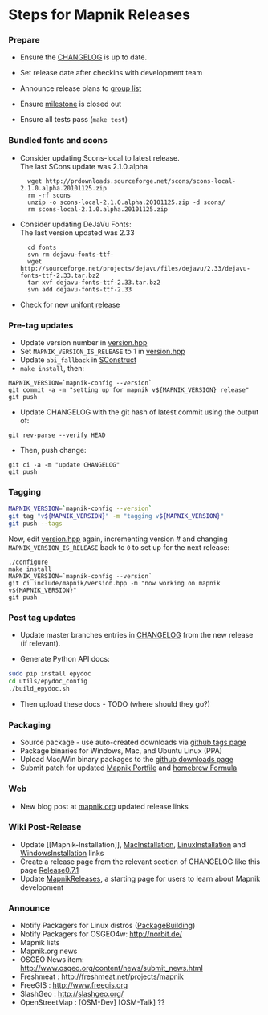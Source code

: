 # Steps for Mapnik Releases
    
### Prepare
    
* Ensure the [CHANGELOG](https://github.com/mapnik/mapnik/blob/master/CHANGELOG.md) is up to date.
    
* Set release date after checkins with development team
    
* Announce release plans to [group list](http://groups.google.com/group/mapnik)
    
* Ensure [milestone](https://github.com/mapnik/mapnik/issues/milestones) is closed out

* Ensure all tests pass (`make test`)
    
### Bundled fonts and scons
    
* Consider updating Scons-local to latest release.  
  The last SCons update was 2.1.0.alpha
    
        wget http://prdownloads.sourceforge.net/scons/scons-local-2.1.0.alpha.20101125.zip
        rm -rf scons
        unzip -o scons-local-2.1.0.alpha.20101125.zip -d scons/
        rm scons-local-2.1.0.alpha.20101125.zip
    
* Consider updating DeJaVu Fonts:  
  The last version updated was 2.33
    
        cd fonts
        svn rm dejavu-fonts-ttf-
        wget http://sourceforge.net/projects/dejavu/files/dejavu/2.33/dejavu-fonts-ttf-2.33.tar.bz2
        tar xvf dejavu-fonts-ttf-2.33.tar.bz2
        svn add dejavu-fonts-ttf-2.33
    
* Check for new [unifont release](http://unifoundry.com/unifont.html)

### Pre-tag updates

  * Update version number in [version.hpp](https://github.com/mapnik/mapnik/blob/master/include/mapnik/version.hpp)
  * Set `MAPNIK_VERSION_IS_RELEASE` to 1 in [version.hpp](https://github.com/mapnik/mapnik/blob/master/include/mapnik/version.hpp)
  * Update `abi_fallback` in [SConstruct](https://github.com/mapnik/mapnik/blob/master/SConstruct)
  * `make install`, then:

```
MAPNIK_VERSION=`mapnik-config --version`
git commit -a -m "setting up for mapnik v${MAPNIK_VERSION} release" 
git push
```

  * Update CHANGELOG with the git hash of latest commit using the output of:

```
git rev-parse --verify HEAD
```

  * Then, push change:

```
git ci -a -m "update CHANGELOG"
git push
```

### Tagging

```sh
MAPNIK_VERSION=`mapnik-config --version`
git tag "v${MAPNIK_VERSION}" -m "tagging v${MAPNIK_VERSION}"
git push --tags
```

Now, edit [version.hpp](https://github.com/mapnik/mapnik/blob/master/include/mapnik/version.hpp) again, incrementing version # and changing `MAPNIK_VERSION_IS_RELEASE` back to `0` to set up for the next release:

```
./configure
make install
MAPNIK_VERSION=`mapnik-config --version`
git ci include/mapnik/version.hpp -m "now working on mapnik v${MAPNIK_VERSION}"
git push
```

### Post tag updates

* Update master branches entries in [CHANGELOG](https://github.com/mapnik/mapnik/blob/master/CHANGELOG.md) from the new release (if relevant).

* Generate Python API docs:

```sh
sudo pip install epydoc
cd utils/epydoc_config
./build_epydoc.sh
```

* Then upload these docs - TODO (where should they go?)
    
### Packaging
    
* Source package - use auto-created downloads via [github tags page](https://github.com/mapnik/mapnik/tags)
* Package binaries for Windows, Mac, and Ubuntu Linux (PPA)
* Upload Mac/Win binary packages to the [github downloads page](https://github.com/mapnik/mapnik/downloads)
* Submit patch for updated [Mapnik Portfile](http://trac.macports.org/browser/trunk/dports/python/py26-mapnik/Portfile) and [homebrew Formula](https://github.com/mxcl/homebrew)

### Web
      
* New blog post at [mapnik.org](http://mapnik.org) updated release links
    
### Wiki Post-Release

* Update [[Mapnik-Installation]], [MacInstallation](MacInstallation), [LinuxInstallation](https://github.com/mapnik/mapnik/wiki/LinuxInstallation) and [WindowsInstallation](WindowsInstallation) links
* Create a release page from the relevant section of CHANGELOG like this page [Release0.7.1](Release0.7.1)
* Update [MapnikReleases](MapnikReleases), a starting page for users to learn about Mapnik development
    
### Announce
    
* Notify Packagers for Linux distros ([PackageBuilding](PackageBuilding))
* Notify Packagers for OSGEO4w: http://norbit.de/
* Mapnik lists
* Mapnik.org news
* OSGEO News item: http://www.osgeo.org/content/news/submit_news.html
* Freshmeat : http://freshmeat.net/projects/mapnik
* FreeGIS : http://www.freegis.org
* SlashGeo : http://slashgeo.org/
* OpenStreetMap : [OSM-Dev] [OSM-Talk] ??